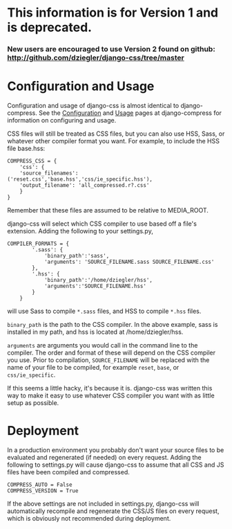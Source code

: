 # This information is for Version 1 and is deprecated. #
### New users are encouraged to use Version 2  found on github: http://github.com/dziegler/django-css/tree/master ###

# Configuration and Usage #

Configuration and usage of django-css is almost identical to django-compress. See the [Configuration](http://code.google.com/p/django-compress/wiki/Configuration) and [Usage](http://code.google.com/p/django-compress/wiki/Usage) pages at django-compress for information on configuring and usage.

CSS files will still be treated as CSS files, but you can also use HSS, Sass, or whatever other compiler format you want. For example, to include the HSS file base.hss:

```
COMPRESS_CSS = {
    'css': {
	'source_filenames': ('reset.css','base.hss','css/ie_specific.hss'),
	'output_filename': 'all_compressed.r?.css'
    }
}
```
Remember that these files are assumed to be relative to MEDIA\_ROOT.


django-css will select which CSS compiler to use based off a file's extension. Adding the following to your settings.py,

```
COMPILER_FORMATS = {
        '.sass': {
            'binary_path':'sass',
            'arguments': 'SOURCE_FILENAME.sass SOURCE_FILENAME.css' 
        },
        '.hss': {
            'binary_path':'/home/dziegler/hss',
            'arguments':'SOURCE_FILENAME.hss'
        }
    }
```

will use Sass to compile `*.sass` files, and HSS to compile `*.hss` files.

`binary_path` is the path to the CSS compiler. In the above example, sass is installed in my path, and hss is located at /home/dziegler/hss.

`arguments` are arguments you would call in the command line to the compiler. The order and format of these will depend on the CSS compiler you use. Prior to compilation, `SOURCE_FILENAME` will be replaced with the name of your file to be compiled, for example `reset`, `base`, or `css/ie_specific`.

If this seems a little hacky, it's because it is. django-css was written this way to make it easy to use whatever CSS compiler you want with as little setup as possible.

# Deployment #
In a production environment you probably don't want your source files to be evaluated and
regenerated (if needed) on every request. Adding the following to settings.py will cause django-css to assume that all CSS and JS files have been compiled and compressed.
```
COMPRESS_AUTO = False
COMPRESS_VERSION = True
```
If the above settings are not included in settings.py, django-css will automatically recompile and regenerate the CSS/JS files on every request, which is obviously not recommended during deployment.